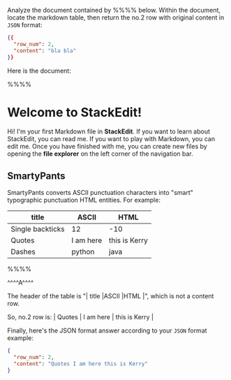 Analyze the document contained by %%%% below. Within the document, locate the markdown table, then return the no.2 row with original content in `JSON` format:
```json
{{
  "row_num": 2,
  "content": "bla bla"
}}
```

Here is the document:

%%%%
# Welcome to StackEdit!

Hi! I'm your first Markdown file in **StackEdit**. If you want to learn about StackEdit, you can read me. If you want to play with Markdown, you can edit me. Once you have finished with me, you can create new files by opening the **file explorer** on the left corner of the navigation bar.

## SmartyPants

SmartyPants converts ASCII punctuation characters into "smart" typographic punctuation HTML entities. For example:

|        title        |ASCII                          |HTML                         |
|----------------|-------------------------------|-----------------------------|
| Single backticks| 12          | -10          |
| Quotes          | I am here            | this is Kerry            |
| Dashes          | python|java|

%%%%


^^^^A^^^^

The header of the table is "|        title        |ASCII                          |HTML                         |", which is not a content row.

So, no.2 row is:
| Quotes          | I am here            | this is Kerry            |

Finally, here's the JSON format answer according to your `JSON` format example:
```json
{
  "row_num": 2,
  "content": "Quotes I am here this is Kerry"
}
```